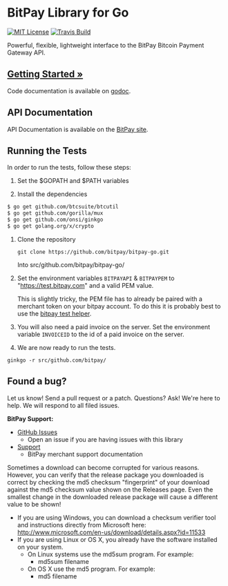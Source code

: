 # BitPay Library for Go
[![MIT License](https://img.shields.io/badge/license-MIT-blue.svg?style=flat-square)](https://raw.githubusercontent.com/bitpay/bitpay-go/master/LICENSE)
[![Travis Build](https://img.shields.io/travis/bitpay/bitpay-go.svg?style=flat-square)](http://travis-ci.org/bitpay/bitpay-go)


Powerful, flexible, lightweight interface to the BitPay Bitcoin Payment Gateway API.

## [Getting Started &raquo;](https://github.com/bitpay/bitpay-go/blob/master/GUIDE.md)

Code documentation is available on [godoc](http://godoc.org/github.com/bitpay/bitpay-go).
## API Documentation

API Documentation is available on the [BitPay site](https://bitpay.com/api).

## Running the Tests

In order to run the tests, follow these steps:

1. Set the $GOPATH and $PATH variables

1. Install the dependencies

 ```bash
$ go get github.com/btcsuite/btcutil
$ go get github.com/gorilla/mux
$ go get github.com/onsi/ginkgo
$ go get golang.org/x/crypto
```

1. Clone the repository

    `git clone https://github.com/bitpay/bitpay-go.git`

    Into src/github.com/bitpay/bitpay-go/

1. Set the environment variables `BITPAYAPI` & `BITPAYPEM` to "https://test.bitpay.com" and a valid PEM value.

    This is slightly tricky, the PEM file has to already be paired with a merchant token on your bitpay account. To do this it is probably best to use the [bitpay test helper](https://github.com/bitpay/bitpay-test-helper).

1. You will also need a paid invoice on the server. Set the environment variable `INVOICEID` to the id of a paid invoice on the server.

1. We are now ready to run the tests.

  `ginkgo -r src/github.com/bitpay/`

## Found a bug?
Let us know! Send a pull request or a patch. Questions? Ask! We're here to help. We will respond to all filed issues.

**BitPay Support:**

* [GitHub Issues](https://github.com/bitpay/bitpay-python/issues)
  * Open an issue if you are having issues with this library
* [Support](https://help.bitpay.com/)
  * BitPay merchant support documentation

Sometimes a download can become corrupted for various reasons.  However, you can verify that the release package you downloaded is correct by checking the md5 checksum "fingerprint" of your download against the md5 checksum value shown on the Releases page.  Even the smallest change in the downloaded release package will cause a different value to be shown!
  * If you are using Windows, you can download a checksum verifier tool and instructions directly from Microsoft here: http://www.microsoft.com/en-us/download/details.aspx?id=11533
  * If you are using Linux or OS X, you already have the software installed on your system.
    * On Linux systems use the md5sum program.  For example:
      * md5sum filename
    * On OS X use the md5 program.  For example:
      * md5 filename
